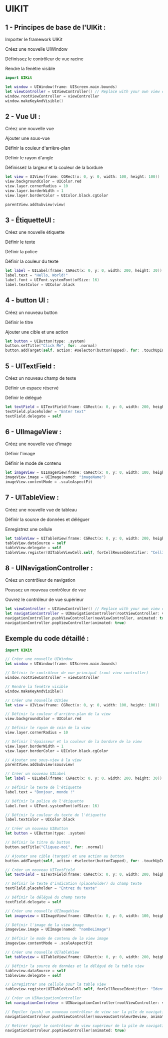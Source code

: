 # UIKIT

## 1 - Principes de base de l'UIKit :
Importer le framework UIKit 

Créez une nouvelle UIWindow 

Définissez le contrôleur de vue racine 

Rendre la fenêtre visible 

```swift 
import UIKit

let window = UIWindow(frame: UIScreen.main.bounds)
let viewController = UIViewController() // Replace with your own view controller
window.rootViewController = viewController
window.makeKeyAndVisible()
```

## 2 - Vue UI :
Créez une nouvelle vue 

Ajouter une sous-vue 

Définir la couleur d'arrière-plan 

Définir le rayon d'angle

Définissez la largeur et la couleur de la bordure 

```swift 
let view = UIView(frame: CGRect(x: 0, y: 0, width: 100, height: 100))
view.backgroundColor = UIColor.red
view.layer.cornerRadius = 10
view.layer.borderWidth = 1
view.layer.borderColor = UIColor.black.cgColor

parentView.addSubview(view)
```
## 3 - ÉtiquetteUI :
Créez une nouvelle étiquette

Définir le texte

Définir la police 

Définir la couleur du texte

```swift 
let label = UILabel(frame: CGRect(x: 0, y: 0, width: 200, height: 30))
label.text = "Hello, World!"
label.font = UIFont.systemFont(ofSize: 16)
label.textColor = UIColor.black
```
## 4 - button UI :
Créez un nouveau button

Définir le titre

Ajouter une cible et une action

```swift 
let button = UIButton(type: .system)
button.setTitle("Click Me", for: .normal)
button.addTarget(self, action: #selector(buttonTapped), for: .touchUpInside)

```
## 5 - UITextField :
Créez un nouveau champ de texte

Définir un espace réservé 

Définir le délégué 

```swift 
let textField = UITextField(frame: CGRect(x: 0, y: 0, width: 200, height: 30))
textField.placeholder = "Enter text"
textField.delegate = self
```
## 6 - UIImageView :
Créez une nouvelle vue d'image 

Définir l'image 

Définir le mode de contenu

```swift 
let imageView = UIImageView(frame: CGRect(x: 0, y: 0, width: 100, height: 100))
imageView.image = UIImage(named: "imageName")
imageView.contentMode = .scaleAspectFit
```
## 7 - UITableView :
Créez une nouvelle vue de tableau

Définir la source de données et déléguer 

Enregistrez une cellule 

```swift 
let tableView = UITableView(frame: CGRect(x: 0, y: 0, width: 200, height: 300), style: .plain)
tableView.dataSource = self
tableView.delegate = self
tableView.register(UITableViewCell.self, forCellReuseIdentifier: "CellIdentifier")
```
## 8 - UINavigationController :
Créez un contrôleur de navigation 

Poussez un nouveau contrôleur de vue 

Ouvrez le contrôleur de vue supérieur 

```swift 
let viewController = UIViewController() // Replace with your own view controller
let navigationController = UINavigationController(rootViewController: viewController)
navigationController.pushViewController(newViewController, animated: true)
navigationController.popViewController(animated: true)
```

## Exemple du code détaillé :

```swift 
import UIKit

// Créer une nouvelle UIWindow
let window = UIWindow(frame: UIScreen.main.bounds)

// Définir le contrôleur de vue principal (root view controller)
window.rootViewController = viewController

// Rendre la fenêtre visible
window.makeKeyAndVisible()

// Créer une nouvelle UIView
let view = UIView(frame: CGRect(x: 0, y: 0, width: 100, height: 100))

// Définir la couleur d'arrière-plan de la view
view.backgroundColor = UIColor.red

// Définir le rayon de coin de la view
view.layer.cornerRadius = 10

// Définir l'épaisseur et la couleur de la bordure de la view
view.layer.borderWidth = 1
view.layer.borderColor = UIColor.black.cgColor

// Ajouter une sous-view à la view
parentView.addSubview(sousview)

// Créer un nouveau UILabel
let label = UILabel(frame: CGRect(x: 0, y: 0, width: 200, height: 30))

// Définir le texte de l'étiquette
label.text = "Bonjour, monde !"

// Définir la police de l'étiquette
label.font = UIFont.systemFont(ofSize: 16)

// Définir la couleur du texte de l'étiquette
label.textColor = UIColor.black

// Créer un nouveau UIButton
let button = UIButton(type: .system)

// Définir le titre du button
button.setTitle("Cliquez-moi", for: .normal)

// Ajouter une cible (target) et une action au button
button.addTarget(self, action: #selector(buttonTapped), for: .touchUpInside)

// Créer un nouveau UITextField
let textField = UITextField(frame: CGRect(x: 0, y: 0, width: 200, height: 30))

// Définir le texte d'indication (placeholder) du champ texte
textField.placeholder = "Entrez du texte"

// Définir le délégué du champ texte
textField.delegate = self

// Créer une nouvelle UIImageView
let imageview = UIImageView(frame: CGRect(x: 0, y: 0, width: 100, height: 100))

// Définir l'image de la view image
imageview.image = UIImage(named: "nomDeLimage")

// Définir le mode de contenu de la view image
imageview.contentMode = .scaleAspectFit

// Créer une nouvelle UITableView
let tableview = UITableView(frame: CGRect(x: 0, y: 0, width: 200, height: 300), style: .plain)

// Définir la source de données et le délégué de la table view
tableview.dataSource = self
tableview.delegate = self

// Enregistrer une cellule pour la table view
tableview.register(UITableViewCell.self, forCellReuseIdentifier: "IdentifiantCellule")

// Créer un UINavigationController
let navigationControleur = UINavigationController(rootViewController: viewController)

// Empiler (push) un nouveau contrôleur de view sur la pile de navigation
navigationControleur.pushViewController(nouveauControleurDeview, animated: true)

// Retirer (pop) le contrôleur de view supérieur de la pile de navigation
navigationControleur.popViewController(animated: true)
```